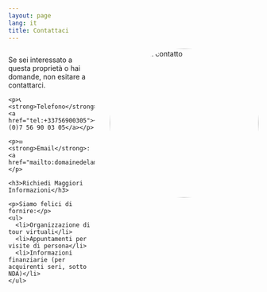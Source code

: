 ```yaml
---
layout: page
lang: it
title: Contattaci
---
```


<style>
.contact-container {
  overflow: hidden;
  margin-bottom: 30px;
}
.contact-image {
  width: 200px;
  height: 200px;
  border-radius: 50%;
  object-fit: cover;
  display: block;
  margin: 0 auto 20px;
}
.contact-content {
  text-align: left;
}
@media (min-width: 768px) {
  .contact-image {
    width: 300px;
    height: 300px;
    float: right;
    margin: 0 0 20px 30px;
  }
}
</style>

<div class="contact-container">
  <img src="../../../assets/images/Daan-16.jpeg" alt="Persona di contatto" class="contact-image">
  
  <div class="contact-content">
    <p>Se sei interessato a questa proprietà o hai domande, non esitare a contattarci.</p>
    
    <p>📞 <strong>Telefono</strong>: <a href="tel:+33756900305">+33 (0)7 56 90 03 05</a></p>
    
    <p>✉️ <strong>Email</strong>: <a href="mailto:domainedelamiral@icloud.com">domainedelamiral@icloud.com</a></p>
    
    <h3>Richiedi Maggiori Informazioni</h3>
    
    <p>Siamo felici di fornire:</p>
    <ul>
      <li>Organizzazione di tour virtuali</li>
      <li>Appuntamenti per visite di persona</li>
      <li>Informazioni finanziarie (per acquirenti seri, sotto NDA)</li>
    </ul>
  </div>
</div>